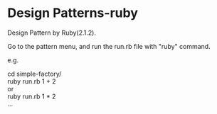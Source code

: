 Design Patterns-ruby
===================

Design Pattern by Ruby(2.1.2).

Go to the pattern menu, and run the run.rb file with "ruby" command.

e.g.        
        
cd simple-factory/          
ruby run.rb 1 + 2       
or              
ruby run.rb 1 \* 2          
...
